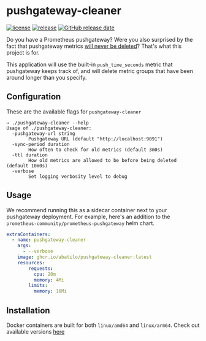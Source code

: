 # pushgateway-cleaner

[![license](https://img.shields.io/github/license/abatilo/pushgateway-cleaner.svg)](https://github.com/abatilo/pushgateway-cleaner/blob/main/LICENSE)
[![release](https://img.shields.io/github/release/abatilo/pushgateway-cleaner.svg)](https://github.com/abatilo/pushgateway-cleaner/releases/latest)
[![GitHub release date](https://img.shields.io/github/release-date/abatilo/pushgateway-cleaner.svg)](https://github.com/abatilo/pushgateway-cleaner/releases)

Do you have a Prometheus pushgateway? Were you also surprised by the fact that
pushgateway metrics [will never be
deleted](https://github.com/prometheus/pushgateway/issues/19#issuecomment-225566114)?
That's what this project is for.

This application will use the built-in `push_time_seconds` metric that
pushgateway keeps track of, and will delete metric groups that have been around
longer than you specify.

## Configuration

These are the available flags for `pushgateway-cleaner`
```
⇒ ./pushgateway-cleaner --help
Usage of ./pushgateway-cleaner:
  -pushgateway-url string
        Pushgateway URL (default "http://localhost:9091")
  -sync-period duration
        How often to check for old metrics (default 3m0s)
  -ttl duration
        How old metrics are allowed to be before being deleted (default 10m0s)
  -verbose
        Set logging verbosity level to debug
```

## Usage

We recommend running this as a sidecar container next to your pushgateway
deployment. For example, here's an addition to the
`prometheus-community/prometheus-pushgateway` helm chart.

```yaml
extraContainers:
  - name: pushgateway-cleaner
    args:
      - --verbose
    image: ghcr.io/abatilo/pushgateway-cleaner:latest
    resources:
        requests:
          cpu: 20m
          memory: 4Mi
        limits:
          memory: 16Mi
```

## Installation

Docker containers are built for both `linux/amd64` and `linux/arm64`. Check out
available versions
[here](https://github.com/abatilo/pushgateway-cleaner/pkgs/container/pushgateway-cleaner)
